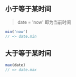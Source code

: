 ## 小于等于某时间
> date = 'now' 即为当前时间
```javascript
min('now')
// => date.min
```
## 大于等于某时间
```javascript
max(date)
// => date.max
```